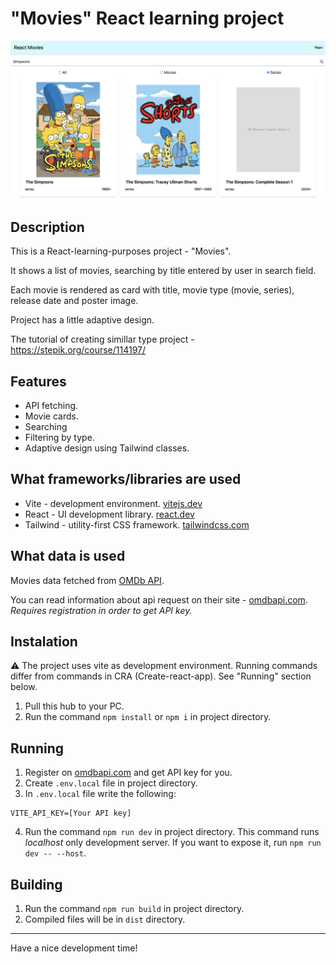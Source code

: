 # "Movies" React learning project

![Project preview](docs/MoviesReactLearn.png)

## Description

This is a React-learning-purposes project - "Movies".

It shows a list of movies, searching by title entered by user in search field.

Each movie is rendered as card with title, movie type (movie, series), release date and poster image.

Project has a little adaptive design.

The tutorial of creating simillar type project - https://stepik.org/course/114197/

## Features

- API fetching.
- Movie cards.
- Searching
- Filtering by type.
- Adaptive design using Tailwind classes.

## What frameworks/libraries are used

- Vite - development environment. [vitejs.dev](https://vitejs.dev)
- React - UI development library. [react.dev](https://react.dev)
- Tailwind - utility-first CSS framework. [tailwindcss.com](https://tailwindcss.com)

## What data is used

Movies data fetched from [OMDb API](http://www.omdbapi.com).

You can read information about api request on their site - [omdbapi.com](http://www.omdbapi.com).
_Requires registration in order to get API key._

## Instalation

:warning: The project uses vite as development environment. Running commands differ from commands in CRA (Create-react-app).
See "Running" section below.

1. Pull this hub to your PC.
2. Run the command `npm install` or `npm i` in project directory.

## Running

1. Register on [omdbapi.com](http://www.omdbapi.com) and get API key for you.
2. Create `.env.local` file in project directory.
3. In `.env.local` file write the following:

```
VITE_API_KEY=[Your API key]
```

4. Run the command `npm run dev` in project directory.
   This command runs _localhost_ only development server. If you want to expose it, run `npm run dev -- --host`.

## Building

1. Run the command `npm run build` in project directory.
2. Compiled files will be in `dist` directory.

---

Have a nice development time!
